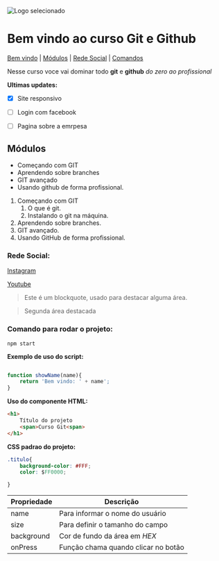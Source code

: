 
![Logo selecionado](https://cdn.conmebol.com/wp-content/uploads/2015/04/santos-2015.jpg)

# Bem vindo ao curso Git e Github

[Bem vindo](#bem-vindo-ao-curso-git-e-github) |
[Módulos](#módulos) |
[Rede Social](#rede-social) |
[Comandos](#comando-para-rodar-o-projeto)

Nesse curso voce vai dominar todo **git** e **github** _do zero ao profissional_

**Ultimas updates:**

- [X] Site responsivo
- [ ] Login com facebook
- [ ] Pagina sobre a emrpesa



## Módulos
* Começando com GIT
* Aprendendo sobre branches
* GIT avançado
* Usando github de forma profissional.


1. Começando com GIT  
    1. O que é git.  
    2. Instalando o git na máquina.  
2. Aprendendo sobre branches.  
3. GIT avançado.  
4. Usando GitHub de forma profissional.




### Rede Social:

[Instagram](https://instagram.com/sujeitoprogramador)

[Youtube](https://youtube.com/c/sujeitoprogramador)


>Este é um blockquote, usado para destacar alguma área.

>Segunda área destacada

### Comando para rodar o projeto:

```
npm start
```

**Exemplo de uso do script:**

```js

function showName(name){
    return 'Bem vindo: ' + name';
}
```

**Uso do componente HTML:**
```html
<h1>
    Título do projeto
    <span>Curso Git<span>
</h1>
```

**CSS padrao do projeto:**
```css
.titulo{
    background-color: #FFF;
    color: $FF0000;

}
```
Propriedade | Descrição
------------| ---------
name | Para informar o nome do usuário
size | Para definir o tamanho do campo
background | Cor de fundo da área em _HEX_
onPress | Função chama quando clicar no botão

